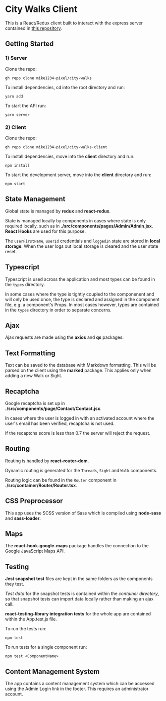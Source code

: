 <!-- @format -->

# City Walks Client

This is a React/Redux client built to interact with the express server contained in [this repository](https://github.com/mike1234-pixel/city-walks).

## Getting Started

### 1) Server

Clone the repo:

`gh repo clone mike1234-pixel/city-walks`

To install dependencies, cd into the root directory and run:

`yarn add`

To start the API run:

`yarn server`

### 2) Client

Clone the repo:

`gh repo clone mike1234-pixel/city-walks-client`

To install dependencies, move into the **client** directory and run:

`npm install`

To start the development server, move into the **client** directory and run:

`npm start`

## State Management

Global state is managed by **redux** and **react-redux**.

State is managed locally by components in cases where state is only required locally, such as in **./src/components/pages/Admin/Admin.jsx**. **React Hooks** are used for this purpose.

The `userFirstName`, `userId` credentials and `loggedIn` state are stored in **local storage**. When the user logs out local storage is cleared and the user state reset.

## Typescript

Typescript is used across the application and most types can be found in the `types` directory.

In some cases where the type is tightly coupled to the componenent and will only be used once, the type is declared and assigned in the component file, e.g. a component's Props. In most cases however, types are contained in the `types` directory in order to separate concerns.

## Ajax

Ajax requests are made using the **axios** and **qs** packages. 

## Text Formatting

Text can be saved to the database with Markdown formatting. This will be parsed on the client using the **marked** package. This applies only when adding a new Walk or Sight.

## Recaptcha

Google recaptcha is set up in **./src/components/page/Contact/Contact.jsx**.

In cases where the user is logged in with an activated account where the user's email has been verified, recaptcha is not used. 

If the recaptcha score is less than 0.7 the server will reject the request.

## Routing

Routing is handled by **react-router-dom**.

Dynamic routing is generated for the `Threads`, `Sight` and `Walk` components.

Routing logic can be found in the `Router` component in **./src/container/Router/Router.tsx**.

## CSS Preprocessor

This app uses the SCSS version of Sass which is compiled using **node-sass** and **sass-loader**.

## Maps

The **react-hook-google-maps** package handles the connection to the Google JavaScript Maps API.

## Testing

**Jest snapshot test** files are kept in the same folders as the components they test.

_Test data_ for the snapshot tests is contained within the _container directory_, so that snapshot tests can import data locally rather than making an ajax call.

**react-testing-library integration tests** for the whole app are contained within the App.test.js file.

To run the tests run:

`npm test`

To run tests for a single component run:

`npm test <ComponentName>`

## Content Management System

The app contains a content management system which can be accessed using the Admin Login link in the footer. This requires an administrator account. 




